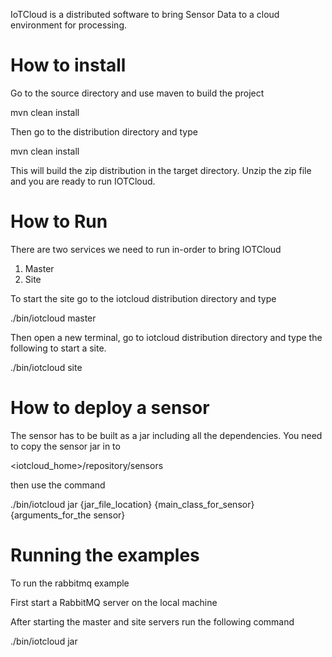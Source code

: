 IoTCloud is a distributed software to bring Sensor Data to a cloud environment for processing.

How to install
==============

Go to the source directory and use maven to build the project

mvn clean install

Then go to the distribution directory and type

mvn clean install

This will build the zip distribution in the target directory. Unzip the zip file and you are ready to run IOTCloud.

How to Run
==========

There are two services we need to run in-order to bring IOTCloud

1. Master
2. Site

To start the site go to the iotcloud distribution directory and type

./bin/iotcloud master

Then open a new terminal, go to iotcloud distribution directory and type the following to start a site.

./bin/iotcloud site

How to deploy a sensor
======================

The sensor has to be built as a jar including all the dependencies. You need to copy the sensor jar in to

<iotcloud_home>/repository/sensors

then use the command

./bin/iotcloud jar {jar_file_location} {main_class_for_sensor} {arguments_for_the sensor}

Running the examples
====================

To run the rabbitmq example

First start a RabbitMQ server on the local machine

After starting the master and site servers run the following command

./bin/iotcloud jar 